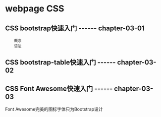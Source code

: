 # webpage CSS

## CSS  bootstrap快速入门  ------ chapter-03-01

		概念
		语法
	
## CSS  bootstrap-table快速入门  ------ chapter-03-02



## CSS  Font Awesome快速入门  ------ chapter-03-03

Font Awesome完美的图标字体只为Bootstrap设计

